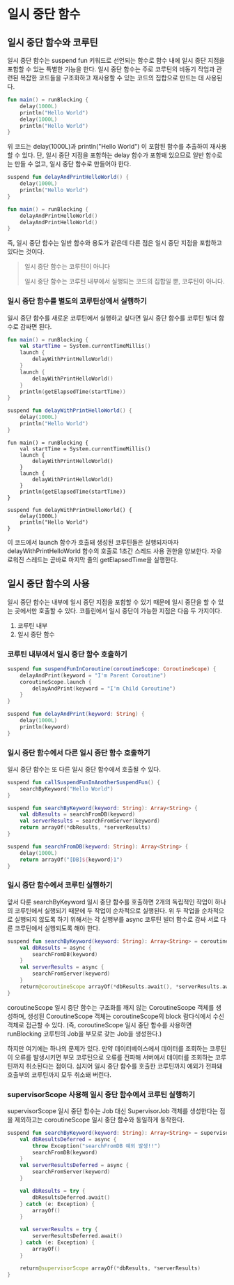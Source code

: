 # 일시 중단 함수

## 일시 중단 함수와 코루틴

일시 중단 함수는 suspend fun 키워드로 선언되는 함수로 함수 내에 일시 중단 지점을 포함할 수 있는 특별한 기능을 한다.
일시 중단 함수는 주로 코루틴의 비동기 작업과 관련된 복잡한 코드들을 구조화하고 재사용할 수 있는 코드의 집합으로 만드는 데 사용된다.

```kotlin
fun main() = runBlocking {
    delay(1000L)
    println("Hello World")
    delay(1000L)
    println("Hello World")
}
```

위 코드는 delay(1000L)과 println("Hello World") 이 포함된 함수를 추출하여 재사용할 수 있다.
단, 일시 중단 지점을 포함하는 delay 함수가 포함돼 있으므로 일반 함수로는 만들 수 없고, 일시 중단 함수로 만들어야 한다.

```kotlin
suspend fun delayAndPrintHelloWorld() {
    delay(1000L)
    println("Hello World")
} 

fun main() = runBlocking {
    delayAndPrintHelloWorld()
    delayAndPrintHelloWorld()
}
```

즉, 일시 중단 함수는 일반 함수와 용도가 같은데 다른 점은 일시 중단 지점을 포함하고 있다는 것이다.

> 일시 중단 함수는 코루틴이 아니다
>
> 일시 중단 함수는 코루틴 내부에서 실행되는 코드의 집합일 뿐, 코루틴이 아니다.

### 일시 중단 함수를 별도의 코루틴상에서 실행하기

일시 중단 함수를 새로운 코루틴에서 실행하고 싶다면 일시 중단 함수를 코루틴 빌더 함수로 감싸면 된다.

```kotlin
fun main() = runBlocking {
    val startTime = System.currentTimeMillis()
    launch {
        delayWithPrintHelloWorld()
    }
    launch {
        delayWithPrintHelloWorld()
    }
    println(getElapsedTime(startTime))
}

suspend fun delayWithPrintHelloWorld() {
    delay(1000L)
    println("Hello World")
}
```

```text
fun main() = runBlocking {
    val startTime = System.currentTimeMillis()
    launch {
        delayWithPrintHelloWorld()
    }
    launch {
        delayWithPrintHelloWorld()
    }
    println(getElapsedTime(startTime))
}

suspend fun delayWithPrintHelloWorld() {
    delay(1000L)
    println("Hello World")
}
```

이 코드에서 launch 함수가 호출돼 생성된 코루틴들은 실행되자마자 delayWithPrintHelloWorld 함수의 호출로 1초간 스레드 사용 권한을 양보한다.
자유로워진 스레드는 곧바로 마지막 줄의 getElapsedTime을 실행한다.

## 일시 중단 함수의 사용

일시 중단 함수는 내부에 일시 중단 지점을 포함할 수 있기 때문에 일시 중단을 할 수 있는 곳에서만 호출할 수 있다.
코틀린에서 일시 중단이 가능한 지점은 다음 두 가지이다.

1. 코루틴 내부
2. 일시 중단 함수

### 코루틴 내부에서 일시 중단 함수 호출하기

```kotlin
suspend fun suspendFunInCoroutine(coroutineScope: CoroutineScope) {
    delayAndPrint(keyword = "I'm Parent Coroutine")
    coroutineScope.launch {
        delayAndPrint(keyword = "I'm Child Coroutine")
    }
}

suspend fun delayAndPrint(keyword: String) {
    delay(1000L)
    println(keyword)
}
```

### 일시 중단 함수에서 다른 일시 중단 함수 호출하기

일시 중단 함수는 또 다른 일시 중단 함수에서 호출될 수 있다.

```kotlin
suspend fun callSuspendFunInAnotherSuspendFun() {
    searchByKeyword("Hello World")
}

suspend fun searchByKeyword(keyword: String): Array<String> {
    val dbResults = searchFromDB(keyword)
    val serverResults = searchFromServer(keyword)
    return arrayOf(*dbResults, *serverResults)
}

suspend fun searchFromDB(keyword: String): Array<String> {
    delay(1000L)
    return arrayOf("[DB]${keyword}1")
}
```

### 일시 중단 함수에서 코루틴 실행하기

앞서 다룬 searchByKeyword 일시 중단 함수를 호출하면 2개의 독립적인 작업이 하나의 코루틴에서 실행되기 때문에 두 작업이 순차적으로 실행된다.
위 두 작업을 순차적으로 실행되지 않도록 하기 위해서는 각 실행부를 async 코루틴 빌더 함수로 감싸 서로 다른 코루틴에서 실행되도록 해야 한다.

```kotlin
suspend fun searchByKeyword(keyword: String): Array<String> = coroutineScope {
    val dbResults = async {
        searchFromDB(keyword)
    }
    val serverResults = async {
        searchFromServer(keyword)
    }
    return@coroutineScope arrayOf(*dbResults.await(), *serverResults.await())
}
```

coroutineScope 일시 중단 함수는 구조화를 깨지 않는 CoroutineScope 객체를 생성하며, 생성된 CoroutineScope 객체는 coroutineScope의 block 람다식에서 수신 객체로 접근할 수 있다.
(즉, coroutineScope 일시 중단 함수를 사용하면 runBlocking 코루틴의 Job을 부모로 갖는 Job을 생성한다.)

하지만 여기에는 하나의 문제가 있다. 만약 데이터베이스에서 데이터를 조회하는 코루틴이 오류를 발생시키면 부모 코루틴으로 오류를 전파해 서버에서 데이터를 조회하는 코루틴까지 취소된다는 점이다.
심지어 일시 중단 함수를 호출한 코루틴까지 예외가 전파돼 호출부의 코루틴까지 모두 취소돼 버린다.

### supervisorScope 사용해 일시 중단 함수에서 코루틴 실행하기

supervisorScope 일시 중단 함수는 Job 대신 SupervisorJob 객체를 생성한다는 점을 제외하고는 coroutineScope 일시 중단 함수와 동일하게 동작한다.

```kotlin
suspend fun searchByKeyword(keyword: String): Array<String> = supervisorScope {
    val dbResultsDeferred = async {
        throw Exception("searchFromDB 예외 발생!!")
        searchFromDB(keyword)
    }
    val serverResultsDeferred = async {
        searchFromServer(keyword)
    }

    val dbResults = try {
        dbResultsDeferred.await()
    } catch (e: Exception) {
        arrayOf()
    }

    val serverResults = try {
        serverResultsDeferred.await()
    } catch (e: Exception) {
        arrayOf()
    }

    return@supervisorScope arrayOf(*dbResults, *serverResults)
}
```

